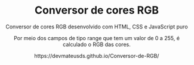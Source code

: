 <h1 align="center">Conversor de cores RGB</h1>

<p align="center"> Conversor de cores RGB desenvolvido com HTML, CSS e JavaScript puro </p>
<p align="center">Por meio dos campos de tipo range que tem um valor de 0 a 255, é calculado o RGB das cores.</p>
<p align="center">https://devmateusds.github.io/Conversor-de-RGB/</p>

